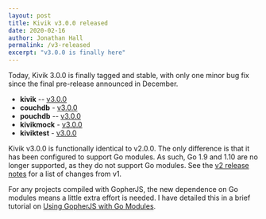 ```yaml
---
layout: post
title: Kivik v3.0.0 released
date: 2020-02-16
author: Jonathan Hall
permalink: /v3-released
excerpt: "v3.0.0 is finally here"
---
```


Today, Kivik 3.0.0 is finally tagged and stable, with only one minor bug fix since the final pre-release announced in December.

- **kivik** -- [v3.0.0](https://github.com/go-kivik/kivik/releases/tag/v3.0.0)
- **couchdb** - [v3.0.0](https://github.com/go-kivik/couchdb/releases/tag/v3.0.0)
- **pouchdb** -- [v3.0.0](https://github.com/go-kivik/pouchdb/releases/tag/v3.0.0)
- **kivikmock** - [v3.0.0](https://github.com/go-kivik/kivikmock/releases/tag/v3.0.0)
- **kiviktest** - [v3.0.0](https://github.com/go-kivik/kiviktest/releases/tag/v3.0.0)

Kivik v3.0.0 is functionally identical to v2.0.0. The only difference is that it has been configured to support Go modules. As such, Go 1.9 and 1.10 are no longer supported, as they do not support Go modules. See the [v2 release notes](http://kivik.io/v2-released) for a list of changes from v1.

For any projects compiled with GopherJS, the new dependence on Go modules means a little extra effort is needed.  I have detailed this in a brief tutorial on [Using GopherJS with Go Modules](https://jhall.io/posts/gopherjs-with-modules/).